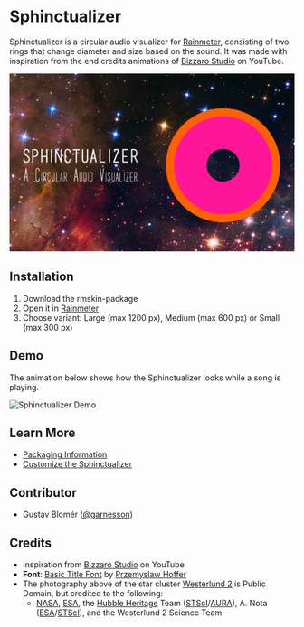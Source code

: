 # Sphinctualizer
Sphinctualizer is a circular audio visualizer for [Rainmeter](https://www.rainmeter.net/), consisting of two rings that change diameter and size based on the sound. It was made with inspiration from the end credits animations of [Bizzaro Studio](https://www.youtube.com/user/TheBayrShow) on YouTube.

![Sphinctualizer Promo](docs/sphinctualizer-promo.png)

## Installation

1. Download the rmskin-package
2. Open it in [Rainmeter](https://www.rainmeter.net/)
3. Choose variant: Large (max 1200 px), Medium (max 600 px) or Small (max 300 px)

## Demo

The animation below shows how the Sphinctualizer looks while a song is playing.

![Sphinctualizer Demo](docs/sphinctualizer-demo.gif)

## Learn More

* [Packaging Information](docs/packaging-information.md)
* [Customize the Sphinctualizer](docs/customize-the-sphinctualizer.md)

## Contributor

* Gustav Blomér ([@garnesson](https://github.com/garnesson))

## Credits

* Inspiration from [Bizzaro Studio](https://www.youtube.com/user/TheBayrShow) on YouTube
* **Font**: [Basic Title Font](http://www.dafont.com/basic-title-font.font) by [Przemyslaw Hoffer](http://www.dafont.com/przemyslaw-hoffer.d4259)
* The photography above of the star cluster [Westerlund 2](http://hubblesite.org/newscenter/archive/releases/2015/12/) is Public Domain, but credited to the following:
	* [NASA](http://www.nasa.gov/), [ESA](http://www.spacetelescope.org/), the [Hubble Heritage](http://heritage.stsci.edu/) Team ([STScI](http://www.stsci.edu/)/[AURA](http://www.aura-astronomy.org/)), A. Nota  ([ESA](http://www.spacetelescope.org/)/[STScI](http://www.stsci.edu/)), and the Westerlund 2 Science Team

